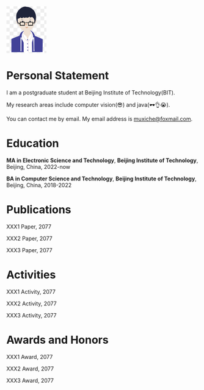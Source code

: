 <img src="./assets/head.png" style="zoom:25%; float: center"  >

# Personal Statement

I am a postgraduate student at Beijing Institute of Technology(BIT).

My research areas include computer vision(😎) and java(🕶👌😭). 

You can contact me by email. My email address is muxiche@foxmail.com.

# Education

**MA in Electronic Science and Technology**, **Beijing Institute of Technology**, Beijing, China, 2022-now

**BA in Computer Science and Technology**, **Beijing Institute of Technology**, Beijing, China, 2018-2022

# Publications

XXX1 Paper, 2077

XXX2 Paper, 2077

XXX3 Paper, 2077

# Activities

XXX1 Activity, 2077

XXX2 Activity, 2077

XXX3 Activity, 2077

# Awards and Honors

XXX1 Award, 2077

XXX2 Award, 2077

XXX3 Award, 2077





